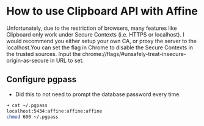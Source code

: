 # How to use Clipboard API with Affine

Unfortunately, due to the restriction of browsers, many features like Clipboard only work under Secure Contexts (i.e. HTTPS or localhost). I would recommend you either setup your own CA, or proxy the server to the localhost.You can set the flag in Chrome to disable the Secure Contexts in the trusted sources. Input the chrome://flags/#unsafely-treat-insecure-origin-as-secure in URL to set.

## Configure pgpass

- Did this to not need to prompt the database password every time.

```zsh
➜ cat ~/.pgpass
localhost:5434:affine:affine:affine
chmod 600 ~/.pgpass
```
